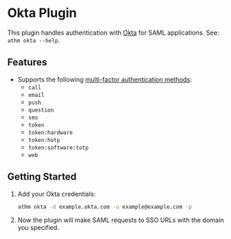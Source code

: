 # Okta Plugin

This plugin handles authentication with [Okta](https://www.okta.com/) for SAML
applications. See: `athm okta --help`.

## Features

- Supports the following [multi-factor authentication
  methods](https://developer.okta.com/docs/reference/api/factors/#factor-type):
  - `call`
  - `email`
  - `push`
  - `question`
  - `sms`
  - `token`
  - `token:hardware`
  - `token:hotp`
  - `token:software:totp`
  - `web`

## Getting Started

1. Add your Okta credentials:

    ```sh
    athm okta -d example.okta.com -u example@example.com -p
    ```

2. Now the plugin will make SAML requests to SSO URLs with the domain you
   specified.

